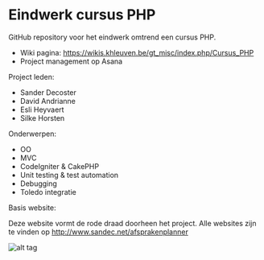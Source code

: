 Eindwerk cursus PHP
==========

GitHub repository voor het eindwerk omtrend een cursus PHP.

- Wiki pagina: https://wikis.khleuven.be/gt_misc/index.php/Cursus_PHP
- Project management op Asana

Project leden:

- Sander Decoster
- David Andrianne
- Esli Heyvaert
- Silke Horsten

Onderwerpen:

- OO
- MVC
- CodeIgniter & CakePHP
- Unit testing & test automation
- Debugging
- Toledo integratie

Basis website:

Deze website vormt de rode draad doorheen het project. Alle websites zijn te vinden op http://www.sandec.net/afsprakenplanner

![alt tag](http://puu.sh/720xi.png)
